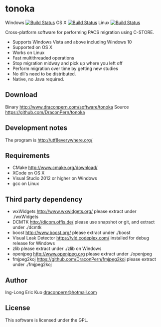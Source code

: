 # tonoka
Windows [![Build Status](http://home.draconpern.com:8080/buildStatus/icon?job=tonoka.win32.release)](http://home.draconpern.com:8080/job/tonoka.win32.release/) OS X [![Build Status](http://home.draconpern.com:8080/buildStatus/icon?job=tonoka.osx.release)](http://home.draconpern.com:8080/job/tonoka.osx.release/) Linux [![Build Status](http://home.draconpern.com:8080/buildStatus/icon?job=tonoka.linux.debug)](http://home.draconpern.com:8080/job/tonoka.linux.debug/)

Cross-platform software for performing PACS migration using C-STORE.

- Supports Windows Vista and above including Windows 10
- Supported on OS X
- Works on Linux
- Fast multithreaded operations
- Stop migration midway and pick up where you left off
- Perform migration over time by getting new studies
- No dll's need to be distributed.
- Native, no Java required.

## Download
Binary http://www.draconpern.com/software/tonoka
Source https://github.com/DraconPern/tonoka

## Development notes
The program is http://utf8everywhere.org/

## Requirements
- CMake http://www.cmake.org/download/
- XCode on OS X
- Visual Studio 2012 or higher on Windows
- gcc on Linux

## Third party dependency
- wxWidgets http://www.wxwidgets.org/ please extract under ./wxWidgets
- DCMTK http://dicom.offis.de/ please use snapshot or git, and extract under ./dcmtk
- boost http://www.boost.org/ please extract under ./boost
- Visual Leak Detector https://vld.codeplex.com/ installed for debug release for Windows
- zlib please extract under ./zlib on Windows
- openjpeg http://www.openjpeg.org please extract under ./openjpeg
- fmjpeg2koj https://github.com/DraconPern/fmjpeg2koj please extract under ./fmjpeg2koj

## Author
Ing-Long Eric Kuo <draconpern@hotmail.com>

## License
This software is licensed under the GPL.
